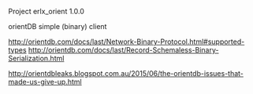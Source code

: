 
Project erlx_orient 1.0.0

orientDB simple (binary) client

http://orientdb.com/docs/last/Network-Binary-Protocol.html#supported-types
http://orientdb.com/docs/last/Record-Schemaless-Binary-Serialization.html


http://orientdbleaks.blogspot.com.au/2015/06/the-orientdb-issues-that-made-us-give-up.html
